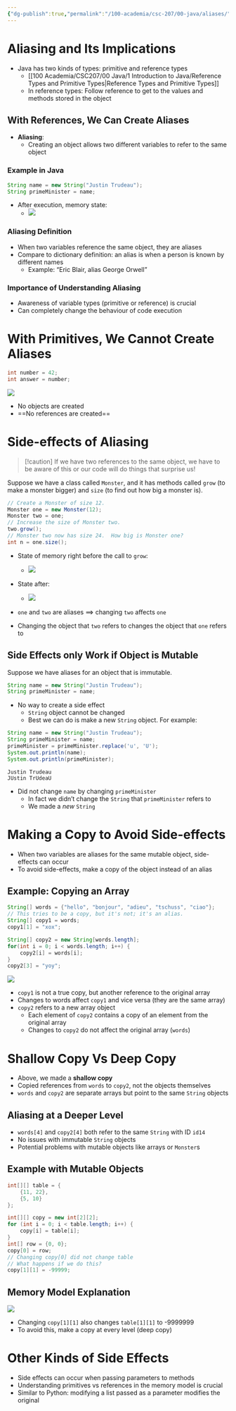 ```yaml
---
{"dg-publish":true,"permalink":"/100-academia/csc-207/00-java/aliases/","tags":["#cs","#java","#lecture","#note","university"],"created":"2024-10-05T16:02:31.148-04:00","updated":"2024-10-05T23:44:09.630-04:00"}
---
```



# Aliasing and Its Implications

-   Java has two kinds of types: primitive and reference types
    -   [[100 Academia/CSC207/00 Java/1 Introduction to Java/Reference Types and Primitive Types\|Reference Types and Primitive Types]]
    -   In reference types: Follow reference to get to the values and methods stored in the object

## With References, We Can Create Aliases

-   **Aliasing**:
    -   Creating an object allows two different variables to refer to the same object

### Example in Java

```java
String name = new String("Justin Trudeau");
String primeMinister = name;
```

-   After execution, memory state:
    -   ![](https://github.com/CSC207-UofT/207-course-notes/raw/master/images/1.7-1.png)

### Aliasing Definition

-   When two variables reference the same object, they are aliases
-   Compare to dictionary definition: an alias is when a person is known by different names
    -   Example: “Eric Blair, alias George Orwell”

### Importance of Understanding Aliasing

-   Awareness of variable types (primitive or reference) is crucial
-   Can completely change the behaviour of code execution

# With Primitives, We Cannot Create Aliases

```java
int number = 42;
int answer = number;
```

![](https://github.com/CSC207-UofT/207-course-notes/raw/master/images/1.7-2.png)

-   No objects are created
-   ==No references are created==

# Side-effects of Aliasing

> [!caution] If we have two references to the same object, we have to be aware of this or our code will do things that surprise us!

Suppose we have a class called `Monster`, and it has methods called `grow` (to make a monster bigger) and `size` (to find out how big a monster is).

```java
// Create a Monster of size 12.
Monster one = new Monster(12);
Monster two = one;
// Increase the size of Monster two.
two.grow();
// Monster two now has size 24.  How big is Monster one?
int n = one.size();
```

-   State of memory right before the call to `grow`:
    -   ![](https://github.com/CSC207-UofT/207-course-notes/raw/master/images/1.7-3.png)
-   State after:

    -   ![](https://github.com/CSC207-UofT/207-course-notes/raw/master/images/1.7-4.png)

-   `one` and `two` are aliases $\implies$ changing `two` affects `one`
-   Changing the object that `two` refers to changes the object that `one` refers to

## Side Effects only Work if Object is Mutable

Suppose we have aliases for an object that is immutable.

```java
String name = new String("Justin Trudeau");
String primeMinister = name;
```

-   No way to create a side effect
    -   `String` object cannot be changed
    -   Best we can do is make a new `String` object. For example:

```java
String name = new String("Justin Trudeau");
String primeMinister = name;
primeMinister = primeMinister.replace('u', 'U');
System.out.println(name);
System.out.println(primeMinister);
```

```
Justin Trudeau
JUstin TrUdeaU
```

-   Did not change `name` by changing `primeMinister`
    -   In fact we didn’t change the `String` that `primeMinister` refers to
    -   We made a *new* `String`

# Making a Copy to Avoid Side-effects

-   When two variables are aliases for the same mutable object, side-effects can occur
-   To avoid side-effects, make a copy of the object instead of an alias

## Example: Copying an Array

```java
String[] words = {"hello", "bonjour", "adieu", "tschuss", "ciao"};
// This tries to be a copy, but it's not; it's an alias.
String[] copy1 = words;
copy1[1] = "xox";

String[] copy2 = new String[words.length];
for(int i = 0; i < words.length; i++) {
    copy2[i] = words[i];
}
copy2[3] = "yoy";
```

![](https://github.com/CSC207-UofT/207-course-notes/raw/master/images/1.7-5.png)

-   `copy1` is not a true copy, but another reference to the original array
-   Changes to words affect `copy1` and vice versa (they are the same array)
-   `copy2` refers to a new array object
    -   Each element of `copy2` contains a copy of an element from the original array
    -   Changes to `copy2` do not affect the original array (`words`)

# Shallow Copy Vs Deep Copy

-   Above, we made a **shallow copy**
-   Copied references from `words` to `copy2`, not the objects themselves
-   `words` and `copy2` are separate arrays but point to the same `String` objects

## Aliasing at a Deeper Level

-   `words[4]` and `copy2[4]` both refer to the same `String` with ID `id14`
-   No issues with immutable `String` objects
-   Potential problems with mutable objects like arrays or `Monster`s

## Example with Mutable Objects

```java
int[][] table = {
    {11, 22},
    {5, 10}
};

int[][] copy = new int[2][2];
for (int i = 0; i < table.length; i++) {
    copy[i] = table[i];
}
int[] row = {0, 0};
copy[0] = row;
// Changing copy[0] did not change table
// What happens if we do this?
copy[1][1] = -99999;
```

## Memory Model Explanation

![](https://github.com/CSC207-UofT/207-course-notes/raw/master/images/1.7-6.png)

-   Changing `copy[1][1]` also changes `table[1][1]` to -9999999
-   To avoid this, make a copy at every level (deep copy)

# Other Kinds of Side Effects

-   Side effects can occur when passing parameters to methods
-   Understanding primitives vs references in the memory model is crucial
-   Similar to Python: modifying a list passed as a parameter modifies the original
